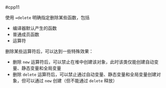 #cpp11 

使用 `=delete` 明确指定删除某些函数，包括
* 编译器默认产生的函数
* 普通成员函数
* 运算符

删除某些运算符后，可以达到一些特殊效果：
* 删除 `new` 运算符后，可以禁止在堆中创建该对象，此时该类仅能创建自动变量、静态变量和全局变量
* 删除 `delete` 运算符后，可以禁止通过自动变量、静态变量和全局变量创建对象，但可以通过 `new` 创建（但不能通过 `delete` 释放）
